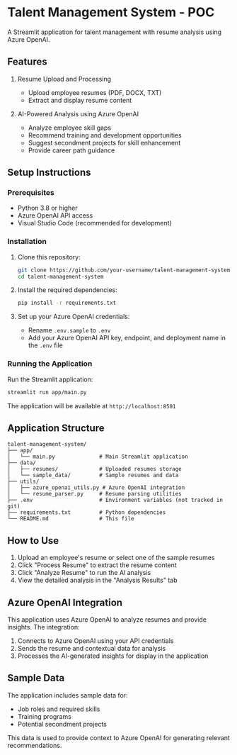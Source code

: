 # Talent Management System - POC

A Streamlit application for talent management with resume analysis using Azure OpenAI.

## Features

1. Resume Upload and Processing
   - Upload employee resumes (PDF, DOCX, TXT)
   - Extract and display resume content

2. AI-Powered Analysis using Azure OpenAI
   - Analyze employee skill gaps
   - Recommend training and development opportunities
   - Suggest secondment projects for skill enhancement
   - Provide career path guidance

## Setup Instructions

### Prerequisites

- Python 3.8 or higher
- Azure OpenAI API access
- Visual Studio Code (recommended for development)

### Installation

1. Clone this repository:
   ```bash
   git clone https://github.com/your-username/talent-management-system.git
   cd talent-management-system
   ```

2. Install the required dependencies:
   ```bash
   pip install -r requirements.txt
   ```

3. Set up your Azure OpenAI credentials:
   - Rename `.env.sample` to `.env`
   - Add your Azure OpenAI API key, endpoint, and deployment name in the `.env` file

### Running the Application

Run the Streamlit application:
```bash
streamlit run app/main.py
```

The application will be available at `http://localhost:8501`

## Application Structure

```
talent-management-system/
├── app/
│   └── main.py              # Main Streamlit application
├── data/
│   ├── resumes/             # Uploaded resumes storage
│   └── sample_data/         # Sample resumes and data
├── utils/
│   ├── azure_openai_utils.py # Azure OpenAI integration
│   └── resume_parser.py     # Resume parsing utilities
├── .env                     # Environment variables (not tracked in git)
├── requirements.txt         # Python dependencies
└── README.md                # This file
```

## How to Use

1. Upload an employee's resume or select one of the sample resumes
2. Click "Process Resume" to extract the resume content
3. Click "Analyze Resume" to run the AI analysis
4. View the detailed analysis in the "Analysis Results" tab

## Azure OpenAI Integration

This application uses Azure OpenAI to analyze resumes and provide insights. The integration:

1. Connects to Azure OpenAI using your API credentials
2. Sends the resume and contextual data for analysis
3. Processes the AI-generated insights for display in the application

## Sample Data

The application includes sample data for:
- Job roles and required skills
- Training programs
- Potential secondment projects

This data is used to provide context to Azure OpenAI for generating relevant recommendations.
